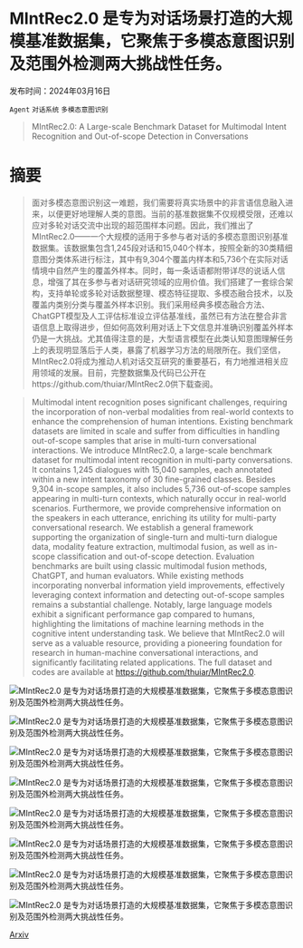 # MIntRec2.0 是专为对话场景打造的大规模基准数据集，它聚焦于多模态意图识别及范围外检测两大挑战性任务。

发布时间：2024年03月16日

`Agent` `对话系统` `多模态意图识别`

> MIntRec2.0: A Large-scale Benchmark Dataset for Multimodal Intent Recognition and Out-of-scope Detection in Conversations

# 摘要

> 面对多模态意图识别这一难题，我们需要将真实场景中的非言语信息融入进来，以便更好地理解人类的意图。当前的基准数据集不仅规模受限，还难以应对多轮对话交流中出现的超范围样本问题。因此，我们推出了MIntRec2.0——一个大规模的适用于多参与者对话的多模态意图识别基准数据集。该数据集包含1,245段对话和15,040个样本，按照全新的30类精细意图分类体系进行标注，其中有9,304个覆盖内样本和5,736个在实际对话情境中自然产生的覆盖外样本。同时，每一条话语都附带详尽的说话人信息，增强了其在多参与者对话研究领域的应用价值。我们搭建了一套综合架构，支持单轮或多轮对话数据整理、模态特征提取、多模态融合技术，以及覆盖内类别分类与覆盖外样本识别。我们采用经典多模态融合方法、ChatGPT模型及人工评估标准设立评估基准线，虽然已有方法在整合非言语信息上取得进步，但如何高效利用对话上下文信息并准确识别覆盖外样本仍是一大挑战。尤其值得注意的是，大型语言模型在此类认知意图理解任务上的表现明显落后于人类，暴露了机器学习方法的局限所在。我们坚信，MIntRec2.0将成为推动人机对话交互研究的重要基石，有力地推进相关应用领域的发展。目前，完整数据集及代码已公开在https://github.com/thuiar/MIntRec2.0供下载查阅。

> Multimodal intent recognition poses significant challenges, requiring the incorporation of non-verbal modalities from real-world contexts to enhance the comprehension of human intentions. Existing benchmark datasets are limited in scale and suffer from difficulties in handling out-of-scope samples that arise in multi-turn conversational interactions. We introduce MIntRec2.0, a large-scale benchmark dataset for multimodal intent recognition in multi-party conversations. It contains 1,245 dialogues with 15,040 samples, each annotated within a new intent taxonomy of 30 fine-grained classes. Besides 9,304 in-scope samples, it also includes 5,736 out-of-scope samples appearing in multi-turn contexts, which naturally occur in real-world scenarios. Furthermore, we provide comprehensive information on the speakers in each utterance, enriching its utility for multi-party conversational research. We establish a general framework supporting the organization of single-turn and multi-turn dialogue data, modality feature extraction, multimodal fusion, as well as in-scope classification and out-of-scope detection. Evaluation benchmarks are built using classic multimodal fusion methods, ChatGPT, and human evaluators. While existing methods incorporating nonverbal information yield improvements, effectively leveraging context information and detecting out-of-scope samples remains a substantial challenge. Notably, large language models exhibit a significant performance gap compared to humans, highlighting the limitations of machine learning methods in the cognitive intent understanding task. We believe that MIntRec2.0 will serve as a valuable resource, providing a pioneering foundation for research in human-machine conversational interactions, and significantly facilitating related applications. The full dataset and codes are available at https://github.com/thuiar/MIntRec2.0.

![MIntRec2.0 是专为对话场景打造的大规模基准数据集，它聚焦于多模态意图识别及范围外检测两大挑战性任务。](../../../paper_images/2403.10943/x1.png)

![MIntRec2.0 是专为对话场景打造的大规模基准数据集，它聚焦于多模态意图识别及范围外检测两大挑战性任务。](../../../paper_images/2403.10943/x2.png)

![MIntRec2.0 是专为对话场景打造的大规模基准数据集，它聚焦于多模态意图识别及范围外检测两大挑战性任务。](../../../paper_images/2403.10943/x3.png)

![MIntRec2.0 是专为对话场景打造的大规模基准数据集，它聚焦于多模态意图识别及范围外检测两大挑战性任务。](../../../paper_images/2403.10943/x4.png)

![MIntRec2.0 是专为对话场景打造的大规模基准数据集，它聚焦于多模态意图识别及范围外检测两大挑战性任务。](../../../paper_images/2403.10943/x5.png)

![MIntRec2.0 是专为对话场景打造的大规模基准数据集，它聚焦于多模态意图识别及范围外检测两大挑战性任务。](../../../paper_images/2403.10943/x6.png)

![MIntRec2.0 是专为对话场景打造的大规模基准数据集，它聚焦于多模态意图识别及范围外检测两大挑战性任务。](../../../paper_images/2403.10943/x7.png)

![MIntRec2.0 是专为对话场景打造的大规模基准数据集，它聚焦于多模态意图识别及范围外检测两大挑战性任务。](../../../paper_images/2403.10943/x8.png)

[Arxiv](https://arxiv.org/abs/2403.10943)